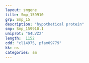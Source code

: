 ```yaml
---
layout: smgene
title: Smp_159910
grp: Smp_15
description: "hypothetical protein"
smp: Smp_159910.1
uniprot: "G4LVZ2"
length:  1152
cdd: "cl14975, pfam09779"
kk: ns
categories: sm
---
```

